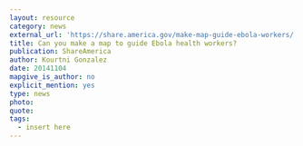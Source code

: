 ```yaml
---
layout: resource
category: news
external_url: 'https://share.america.gov/make-map-guide-ebola-workers/'
title: Can you make a map to guide Ebola health workers?
publication: ShareAmerica
author: Kourtni Gonzalez
date: 20141104
mapgive_is_author: no
explicit_mention: yes
type: news
photo:
quote:
tags:
  - insert here
---
```

